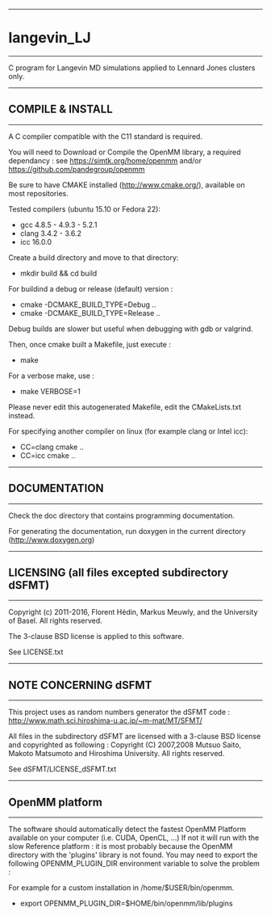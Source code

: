 ----------------------------------------------
# langevin_LJ
----------------------------------------------

C program for Langevin MD simulations applied to Lennard Jones clusters only.

----------------------------------------------
## COMPILE & INSTALL
----------------------------------------------
A C compiler compatible with the C11 standard is required.

You will need to Download or Compile the OpenMM library, a required dependancy : 
see https://simtk.org/home/openmm
and/or https://github.com/pandegroup/openmm

Be sure to have CMAKE installed (http://www.cmake.org/), available on most repositories.

Tested compilers (ubuntu 15.10 or Fedora 22):
  * gcc 4.8.5 - 4.9.3 - 5.2.1
  * clang 3.4.2 - 3.6.2
  * icc 16.0.0

Create a build directory and move to that directory: 
  * mkdir build && cd build

For buildind a debug or release (default) version : 
  * cmake -DCMAKE_BUILD_TYPE=Debug ..
  * cmake -DCMAKE_BUILD_TYPE=Release ..

Debug builds are slower but useful when debugging with gdb or valgrind.

Then, once cmake built a Makefile, just execute :
  * make

For a verbose make, use : 
  * make VERBOSE=1

Please never edit this autogenerated Makefile, edit the CMakeLists.txt instead.

For specifying another compiler on linux (for example clang or Intel icc): 
  * CC=clang cmake ..
  * CC=icc cmake ..
    
----------------------------------------------
## DOCUMENTATION
----------------------------------------------
Check the doc directory that contains programming documentation.

For generating the documentation, run doxygen in the current directory (http://www.doxygen.org)

----------------------------------------------
## LICENSING (all files excepted subdirectory dSFMT)
----------------------------------------------
Copyright (c) 2011-2016, Florent Hédin, Markus Meuwly, and the University of Basel.
All rights reserved.

The 3-clause BSD license is applied to this software.

See LICENSE.txt

----------------------------------------------
## NOTE CONCERNING dSFMT
----------------------------------------------
This project uses as random numbers generator the dSFMT code : 
http://www.math.sci.hiroshima-u.ac.jp/~m-mat/MT/SFMT/

All files in the subdirectory dSFMT are licensed with a 3-clause BSD license and copyrighted as following :
Copyright (C) 2007,2008 Mutsuo Saito, Makoto Matsumoto and Hiroshima
University. All rights reserved.

See dSFMT/LICENSE_dSFMT.txt

----------------------------------------------
## OpenMM platform
----------------------------------------------

The software should automatically detect the fastest OpenMM Platform available on your computer (i.e. CUDA, OpenCL, ...)
If not it will run with the slow Reference platform : it is most probably because the OpenMM directory with the 'plugins' library is not found.
You may need to export the following OPENMM_PLUGIN_DIR environment variable to solve the problem : 

For example for a custom installation in /home/$USER/bin/openmm.

  * export OPENMM_PLUGIN_DIR=$HOME/bin/openmm/lib/plugins


